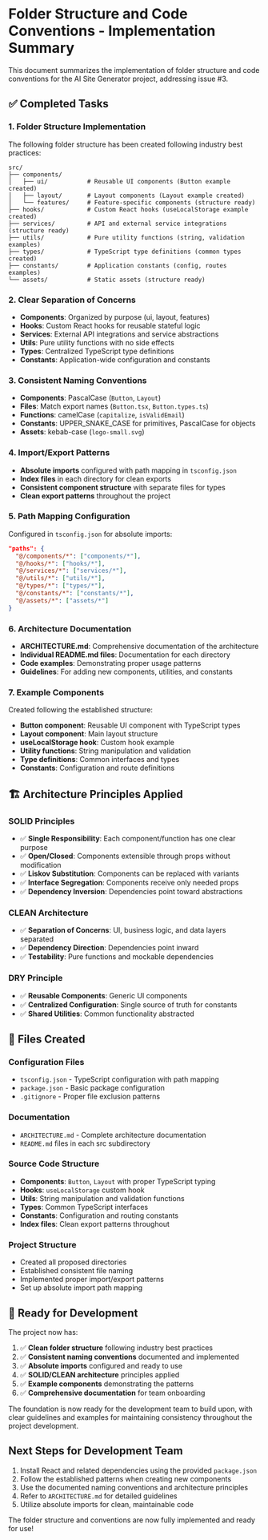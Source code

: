 # Folder Structure and Code Conventions - Implementation Summary

This document summarizes the implementation of folder structure and code conventions for the AI Site Generator project, addressing issue #3.

## ✅ Completed Tasks

### 1. Folder Structure Implementation
The following folder structure has been created following industry best practices:

```
src/
├── components/
│   ├── ui/           # Reusable UI components (Button example created)
│   ├── layout/       # Layout components (Layout example created)
│   └── features/     # Feature-specific components (structure ready)
├── hooks/            # Custom React hooks (useLocalStorage example created)
├── services/         # API and external service integrations (structure ready)
├── utils/            # Pure utility functions (string, validation examples)
├── types/            # TypeScript type definitions (common types created)
├── constants/        # Application constants (config, routes examples)
└── assets/           # Static assets (structure ready)
```

### 2. Clear Separation of Concerns
- **Components**: Organized by purpose (ui, layout, features)
- **Hooks**: Custom React hooks for reusable stateful logic
- **Services**: External API integrations and service abstractions
- **Utils**: Pure utility functions with no side effects
- **Types**: Centralized TypeScript type definitions
- **Constants**: Application-wide configuration and constants

### 3. Consistent Naming Conventions
- **Components**: PascalCase (`Button`, `Layout`)
- **Files**: Match export names (`Button.tsx`, `Button.types.ts`)
- **Functions**: camelCase (`capitalize`, `isValidEmail`)
- **Constants**: UPPER_SNAKE_CASE for primitives, PascalCase for objects
- **Assets**: kebab-case (`logo-small.svg`)

### 4. Import/Export Patterns
- **Absolute imports** configured with path mapping in `tsconfig.json`
- **Index files** in each directory for clean exports
- **Consistent component structure** with separate files for types
- **Clean export patterns** throughout the project

### 5. Path Mapping Configuration
Configured in `tsconfig.json` for absolute imports:
```json
"paths": {
  "@/components/*": ["components/*"],
  "@/hooks/*": ["hooks/*"],
  "@/services/*": ["services/*"],
  "@/utils/*": ["utils/*"],
  "@/types/*": ["types/*"],
  "@/constants/*": ["constants/*"],
  "@/assets/*": ["assets/*"]
}
```

### 6. Architecture Documentation
- **ARCHITECTURE.md**: Comprehensive documentation of the architecture
- **Individual README.md files**: Documentation for each directory
- **Code examples**: Demonstrating proper usage patterns
- **Guidelines**: For adding new components, utilities, and constants

### 7. Example Components
Created following the established structure:
- **Button component**: Reusable UI component with TypeScript types
- **Layout component**: Main layout structure
- **useLocalStorage hook**: Custom hook example
- **Utility functions**: String manipulation and validation
- **Type definitions**: Common interfaces and types
- **Constants**: Configuration and route definitions

## 🏗️ Architecture Principles Applied

### SOLID Principles
- ✅ **Single Responsibility**: Each component/function has one clear purpose
- ✅ **Open/Closed**: Components extensible through props without modification
- ✅ **Liskov Substitution**: Components can be replaced with variants
- ✅ **Interface Segregation**: Components receive only needed props
- ✅ **Dependency Inversion**: Dependencies point toward abstractions

### CLEAN Architecture
- ✅ **Separation of Concerns**: UI, business logic, and data layers separated
- ✅ **Dependency Direction**: Dependencies point inward
- ✅ **Testability**: Pure functions and mockable dependencies

### DRY Principle
- ✅ **Reusable Components**: Generic UI components
- ✅ **Centralized Configuration**: Single source of truth for constants
- ✅ **Shared Utilities**: Common functionality abstracted

## 📁 Files Created

### Configuration Files
- `tsconfig.json` - TypeScript configuration with path mapping
- `package.json` - Basic package configuration
- `.gitignore` - Proper file exclusion patterns

### Documentation
- `ARCHITECTURE.md` - Complete architecture documentation
- `README.md` files in each src subdirectory

### Source Code Structure
- **Components**: `Button`, `Layout` with proper TypeScript typing
- **Hooks**: `useLocalStorage` custom hook
- **Utils**: String manipulation and validation functions
- **Types**: Common TypeScript interfaces
- **Constants**: Configuration and routing constants
- **Index files**: Clean export patterns throughout

### Project Structure
- Created all proposed directories
- Established consistent file naming
- Implemented proper import/export patterns
- Set up absolute import path mapping

## 🚀 Ready for Development

The project now has:
1. ✅ **Clean folder structure** following industry best practices
2. ✅ **Consistent naming conventions** documented and implemented
3. ✅ **Absolute imports** configured and ready to use
4. ✅ **SOLID/CLEAN architecture** principles applied
5. ✅ **Example components** demonstrating the patterns
6. ✅ **Comprehensive documentation** for team onboarding

The foundation is now ready for the development team to build upon, with clear guidelines and examples for maintaining consistency throughout the project development.

## Next Steps for Development Team

1. Install React and related dependencies using the provided `package.json`
2. Follow the established patterns when creating new components
3. Use the documented naming conventions and architecture principles
4. Refer to `ARCHITECTURE.md` for detailed guidelines
5. Utilize absolute imports for clean, maintainable code

The folder structure and conventions are now fully implemented and ready for use!